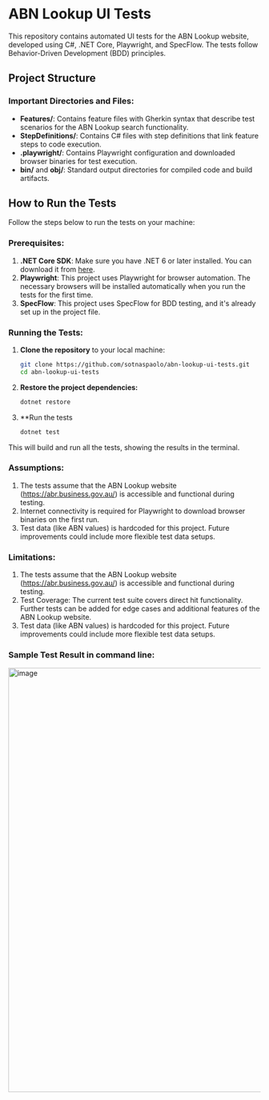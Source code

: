 # ABN Lookup UI Tests

This repository contains automated UI tests for the ABN Lookup website, developed using C#, .NET Core, Playwright, and SpecFlow. The tests follow Behavior-Driven Development (BDD) principles.

## Project Structure


### Important Directories and Files:
- **Features/**: Contains feature files with Gherkin syntax that describe test scenarios for the ABN Lookup search functionality.
- **StepDefinitions/**: Contains C# files with step definitions that link feature steps to code execution.
- **.playwright/**: Contains Playwright configuration and downloaded browser binaries for test execution.
- **bin/** and **obj/**: Standard output directories for compiled code and build artifacts.

## How to Run the Tests

Follow the steps below to run the tests on your machine:

### Prerequisites:
1. **.NET Core SDK**: Make sure you have .NET 6 or later installed. You can download it from [here](https://dotnet.microsoft.com/download).
2. **Playwright**: This project uses Playwright for browser automation. The necessary browsers will be installed automatically when you run the tests for the first time.
3. **SpecFlow**: This project uses SpecFlow for BDD testing, and it's already set up in the project file.

### Running the Tests:
1. **Clone the repository** to your local machine:
   ```bash
   git clone https://github.com/sotnaspaolo/abn-lookup-ui-tests.git
   cd abn-lookup-ui-tests
2. **Restore the project dependencies:**
   ```bash
   dotnet restore
3. **Run the tests
   ```bash
   dotnet test
  This will build and run all the tests, showing the results in the terminal.

### Assumptions:

1. The tests assume that the ABN Lookup website (https://abr.business.gov.au/) is accessible and functional during testing.
2. Internet connectivity is required for Playwright to download browser binaries on the first run.
3. Test data (like ABN values) is hardcoded for this project. Future improvements could include more flexible test data setups.

### Limitations:

1. The tests assume that the ABN Lookup website (https://abr.business.gov.au/) is accessible and functional during testing.
2. Test Coverage: The current test suite covers direct hit functionality. Further tests can be added for edge cases and additional features of the ABN Lookup website.
3. Test data (like ABN values) is hardcoded for this project. Future improvements could include more flexible test data setups.

### Sample Test Result in command line:
<img width="848" alt="image" src="https://github.com/user-attachments/assets/690a7c1b-d3c5-476d-8831-be92264047bb" />


